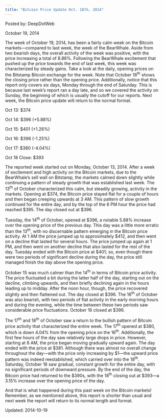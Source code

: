 ```yaml
---
title: "Bitcoin Price Update Oct. 18th, 2014"
---
```



Posted by: DeepDotWeb

<span>October 19, 2014</span>

<p>The week of October 19, 2014, has been a fairly calm week on the Bitcoin markets—compared to last week, the week of the BearWhale. Aside from two bearish days, the overall activity of the week was positive, with the price increasing a total of 8.86%. Following the BearWhale excitement that pushed up the price towards the end of last week, this week was characterized by steady gains. Take a look at the daily, opening prices on the Bitstamp Bitcoin exchange for the week. Note that October 18<sup>th</sup> shows the closing price rather than the opening price. Additionally, notice that this report only covers six days, Monday through the end of Saturday. This is because last week&#8217;s report ran a day late, and so we covered the activity on Sunday, the beginning of which is usually the cutoff for our reports. Next week, the Bitcoin price update will return to the normal format.</p>
<p>Oct 13: $374</p>
<p>Oct 14: $396 (+5.88%)</p>
<p>Oct 15: $401 (+1.26%)</p>
<p>Oct 16: $396 (-1.25%)</p>
<p>Oct 17: $380 (-4.04%)</p>
<p>Oct 18 Close: $393</p>
<p>The reported week started out on Monday, October 13, 2014. After a week of excitement and high activity on the Bitcoin markets, due to the BearWhale&#8217;s sell wall on Bitstamp, the markets calmed down slightly while continuing a pattern of steady growth that was established last week. The 13<sup>th</sup> of October characterized this calm, but steadily growing, activity in the markets. Opening at $374, the Bitcoin price stayed flat for a couple of hours and then began creeping upwards at 3 AM. This pattern of slow growth continued for the entire day, and by the top of the 6 PM hour the price had reached $395. The day closed out at $396.</p>
<p>Tuesday, the 14<sup>th</sup> of October, opened at $396, a notable 5.88% increase over the opening price of the previous day. This day was a little more erratic than the 13<sup>th</sup>, with no discernable pattern emerging in the Bitcoin price activity. At 1 AM the price jumped up to approximately $412, and then went on a decline that lasted for several hours. The price jumped up again at 1 PM, and then went on another decline that also lasted for the rest of the day. Tuesday ended with the Bitcoin price at $401; so, even though there were two periods of significant decline during the day, the price still managed finish the day above the opening price.</p>
<p>October 15 was much calmer than the 14<sup>th</sup> in terms of Bitcoin price activity. The price fluctuated a bit during the latter half of the day, starting out on the decline, climbing upwards, and then briefly declining again in the hours leading up to midday. After the noon hour, though, the price recovered slightly and then flattened out. The day closed at $396. The 16<sup>th</sup> of October was also bearish, with two periods of flat activity in the early morning hours and during the evening, while the time between these two periods saw considerable price fluctuations. October 16 closed at $396.</p>
<p>The 17<sup>th</sup> and 18<sup>th</sup> of October saw a return to the bullish pattern of Bitcoin price activity that characterized the entire week. The 17<sup>th</sup> opened at $380, which is down 4.04% from the opening price on the 16<sup>th</sup>. Additionally, the first few hours of the day saw relatively large drops in price. However, starting at 8 AM, the price began moving gradually upward again. The day ended with the price at $381. Although there was almost no overall change throughout the day—with the price only increasing by $1—the upward price pattern was indeed reestablished, which carried over into the 18<sup>th</sup>. Saturday, October 18 saw gradual, constant growth for the entire day, with no significant periods of downward pressure. By the end of the day, the Bitcoin price had returned to the $390s, with the 18<sup>th</sup> closing out at $393—a 3.15% increase over the opening price of the day.</p>
<p>And that is what happened during this past week on the Bitcoin markets! Remember, as we mentioned above, this report is shorter than usual and next week the report will return to its normal length and format.</p>

Updated: 2014-10-19
    
